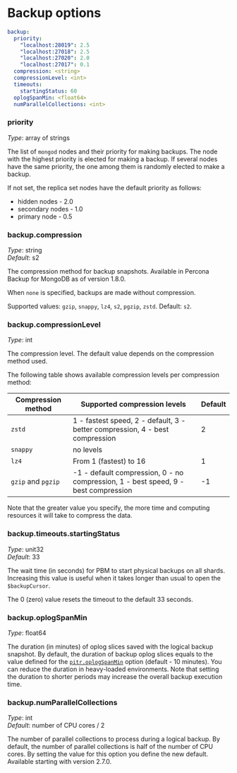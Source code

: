 # Backup options

```yaml
backup:
  priority:
    "localhost:28019": 2.5
    "localhost:27018": 2.5
    "localhost:27020": 2.0
    "localhost:27017": 0.1
  compression: <string>
  compressionLevel: <int>
  timeouts:
    startingStatus: 60
  oplogSpanMin: <float64>
  numParallelCollections: <int>
```

### priority

*Type*: array of strings

The list of `mongod` nodes and their priority for making backups. The node with the highest priority is elected for making a backup. If several nodes have the same priority, the one among them is randomly elected to make a backup.

If not set, the replica set nodes have the default priority as follows:

* hidden nodes - 2.0
* secondary nodes - 1.0
* primary node - 0.5

### backup.compression

*Type*: string <br>
*Default*: s2

The compression method for backup snapshots. Available in Percona Backup for MongoDB as of version 1.8.0.

When `none` is specified, backups are made without compression.

Supported values: `gzip`, `snappy`, `lz4`, `s2`, `pgzip`, `zstd`. Default: `s2`.

<!-- backup-compression-level: -->
### backup.compressionLevel

*Type*: int

The compression level. The default value depends on the compression method used. 

The following table shows available compression levels per compression method:

| Compression method   | Supported compression levels | Default
| ------------------   | ---------------------------- | ----------
| `zstd`               | 1 - fastest speed, 2 - default, 3 - better compression, 4 - best compression | 2
| `snappy`             | no levels|
| `lz4`                | From 1 (fastest) to 16 | 1
| `gzip` and `pgzip`   | -1 - default compression, 0 - no compression, 1 - best speed, 9 - best compression| -1

Note that the greater value you specify, the more time and computing resources it will take to compress the data.

### backup.timeouts.startingStatus

*Type*: unit32 <br>
*Default*: 33

The wait time (in seconds) for PBM to start physical backups on all shards. Increasing this value is useful when it takes longer than usual to open the `$backupCursor`.

The 0 (zero) value resets the timeout to the default 33 seconds. 

### backup.oplogSpanMin

*Type*: float64 <br>

The duration (in minutes) of oplog slices saved with the logical backup snapshot. By default, the duration of backup oplog slices equals to the value defined for the [`pitr.oplogSpanMin`](pitr-options.md#pitroplogspanmin) option (default - 10 minutes). You can reduce the duration in heavy-loaded environments. Note that setting the duration to shorter periods may increase the overall backup execution time. 

### backup.numParallelCollections

*Type*: int <br>
*Default*: number of CPU cores / 2

The number of parallel collections to process during a logical backup. By default, the number of parallel collections is half of the number of CPU cores. By setting the value for this option you define the new default.
Available starting with version 2.7.0.

